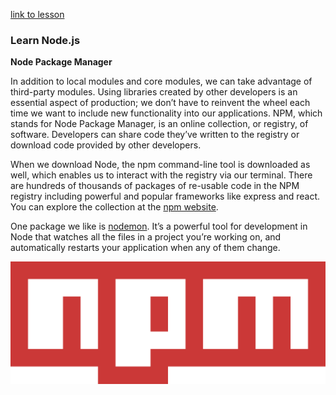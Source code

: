 [link to lesson](https://www.codecademy.com/paths/create-a-back-end-app-with-javascript/tracks/bapi-learn-express/modules/introduction-to-node-js/lessons/node/exercises/npm)

### Learn Node.js

**Node Package Manager**

In addition to local modules and core modules, we can take advantage of third-party modules. Using libraries created by other developers is an essential aspect of production; we don’t have to reinvent the wheel each time we want to include new functionality into our applications. NPM, which stands for Node Package Manager, is an online collection, or registry, of software. Developers can share code they’ve written to the registry or download code provided by other developers.

When we download Node, the npm command-line tool is downloaded as well, which enables us to interact with the registry via our terminal. There are hundreds of thousands of packages of re-usable code in the NPM registry including powerful and popular frameworks like express and react. You can explore the collection at the [npm website](https://www.npmjs.com/).

One package we like is [nodemon](https://www.npmjs.com/package/nodemon). It’s a powerful tool for development in Node that watches all the files in a project you’re working on, and automatically restarts your application when any of them change.


![](./Npm-logo.svg.png)
